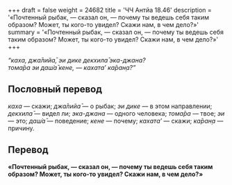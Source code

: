 +++
draft = false
weight = 24682
title = 'ЧЧ Антйа 18.46'
description = '«Почтенный рыбак, — сказал он, — почему ты ведешь себя таким образом? Может, ты кого-то увидел? Скажи нам, в чем дело?»'
summary = '«Почтенный рыбак, — сказал он, — почему ты ведешь себя таким образом? Может, ты кого-то увидел? Скажи нам, в чем дело?»'
+++

_“каха, джа̄лийа̄, эи дике декхила̄ эка-джана?  
тома̄ра эи даш́а̄ кене, — кахата’ ка̄ран̣а?”_

## Пословный перевод

_каха_ — скажи; _джа̄лийа̄_ — о рыбак; _эи_ _дике_ — в этом направлении; _декхила̄_ — видел ли; _эка_\-_джана_ — одного человека; _тома̄ра_ — твое; _эи_ — это; _даш́а̄_ — поведение; _кене_ — почему; _кахата’_ — скажи; _ка̄ран̣а_ — причину.

## Перевод

**«Почтенный рыбак, — сказал он, — почему ты ведешь себя таким образом? Может, ты кого-то увидел? Скажи нам, в чем дело?»**

